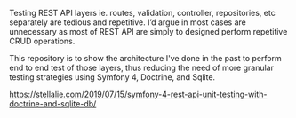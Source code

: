 Testing REST API layers ie. routes, validation, controller, repositories, etc separately are tedious and repetitive. I’d argue in most cases are unnecessary as most of REST API are simply to designed perform repetitive CRUD operations. 

This repository is to show the architecture I've done in the past to perform end to end test of those layers, thus reducing the need of more granular testing strategies using Symfony 4, Doctrine, and Sqlite.
 
https://stellalie.com/2019/07/15/symfony-4-rest-api-unit-testing-with-doctrine-and-sqlite-db/